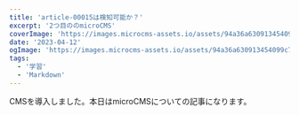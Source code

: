 ```yaml
---
title: 'article-00015は検知可能か？'
excerpt: '2つ目ののmicroCMS'
coverImage: 'https://images.microcms-assets.io/assets/94a36a630913454099c7a6368ebebeeb/5dc1464e86fb4f94a3fc53662eed5fe5/blog-template.png'
date: '2023-04-12'
ogImage: 'https://images.microcms-assets.io/assets/94a36a630913454099c7a6368ebebeeb/5dc1464e86fb4f94a3fc53662eed5fe5/blog-template.png'
tags:
  - '学習'
  - 'Markdown'
---
```


<p>CMSを導入しました。本日はmicroCMSについての記事になります。</p>
